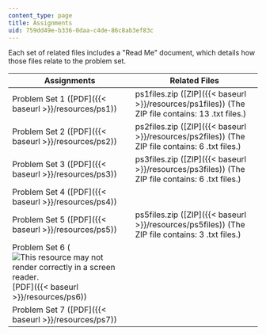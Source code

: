 ```yaml
---
content_type: page
title: Assignments
uid: 759dd49e-b336-0daa-c4de-86c8ab3ef83c
---
```


Each set of related files includes a "Read Me" document, which details how those files relate to the problem set.

| Assignments | Related Files |
| --- | --- |
| Problem Set 1 ([PDF]({{< baseurl >}}/resources/ps1)) | ps1files.zip ([ZIP]({{< baseurl >}}/resources/ps1files)) (The ZIP file contains: 13 .txt files.) |
| Problem Set 2 ([PDF]({{< baseurl >}}/resources/ps2)) | ps2files.zip ([ZIP]({{< baseurl >}}/resources/ps2files)) (The ZIP file contains: 6 .txt files.) |
| Problem Set 3 ([PDF]({{< baseurl >}}/resources/ps3)) | ps3files.zip ([ZIP]({{< baseurl >}}/resources/ps3files)) (The ZIP file contains: 6 .txt files.) |
| Problem Set 4 ([PDF]({{< baseurl >}}/resources/ps4)) | &nbsp; |
| Problem Set 5 ([PDF]({{< baseurl >}}/resources/ps5)) | ps5files.zip ([ZIP]({{< baseurl >}}/resources/ps5files)) (The ZIP file contains: 3 .txt files.) |
| Problem Set 6 (![This resource may not render correctly in a screen reader.](/images/inacessible.gif)[PDF]({{< baseurl >}}/resources/ps6)) | &nbsp; |
| Problem Set 7 ([PDF]({{< baseurl >}}/resources/ps7)) |